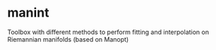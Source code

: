 # manint
Toolbox with different methods to perform fitting and interpolation on Riemannian manifolds (based on Manopt)
